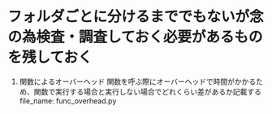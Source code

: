 # フォルダごとに分けるまででもないが念の為検査・調査しておく必要があるものを残しておく


1. 関数によるオーバーヘッド
   関数を呼ぶ際にオーバーヘッドで時間がかかるため、関数で実行する場合と実行しない場合でどれくらい差があるか記載する
   file_name: func_overhead.py
